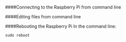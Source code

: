 ####Connecting to the Raspberry Pi from command line

####Editing files from command line

####Rebooting the Raspberry Pi
In the command line:
```
sudo reboot
```
